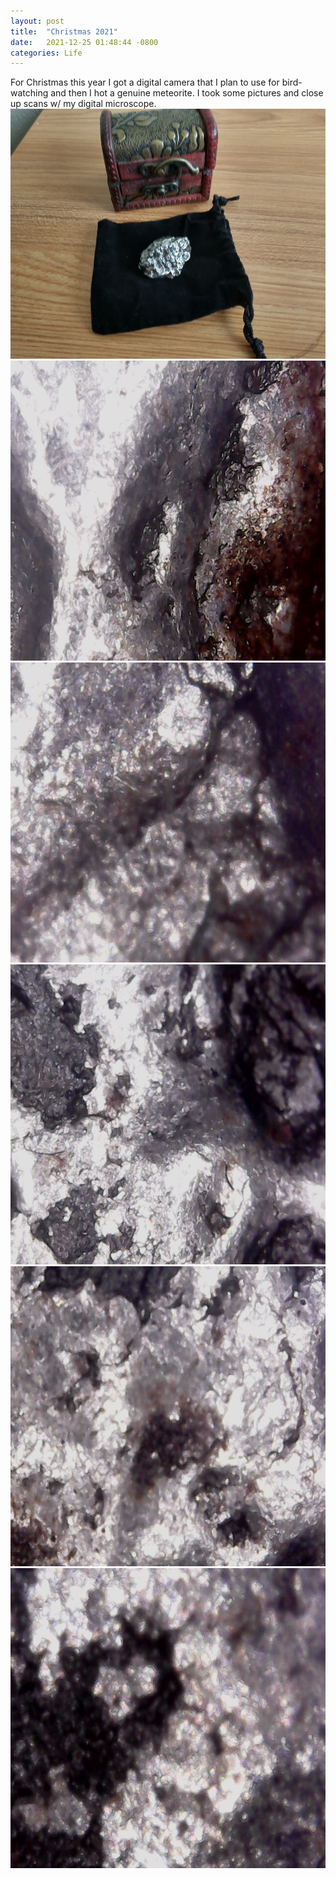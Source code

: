 ```yaml
---
layout: post
title:  "Christmas 2021"
date:   2021-12-25 01:48:44 -0800
categories: Life
---
```

For Christmas this year I got a digital camera that I plan to use for bird-watching and then I hot a genuine
meteorite. I took some pictures and close up scans w/ my digital microscope. 
<br clear="all">
<img src="../images/meteorite/IMG_20211225_102226488_HDR.jpg" width="600" height="400" alt="">
<br clear="all">
<img src="../images/meteorite/2021-12-25-114601.jpg" width="640" height="480" alt="">
<br clear="all">
<img src="../images/meteorite/2021-12-25-114636.jpg" width="640" height="480" alt="">
<br clear="all">
<img src="../images/meteorite/2021-12-25-114709.jpg" width="640" height="480" alt="">
<br clear="all">
<img src="../images/meteorite/2021-12-25-114722.jpg" width="640" height="480" alt="">
<br clear="all">
<img src="../images/meteorite/2021-12-25-114753.jpg" width="640" height="480" alt="">

 

